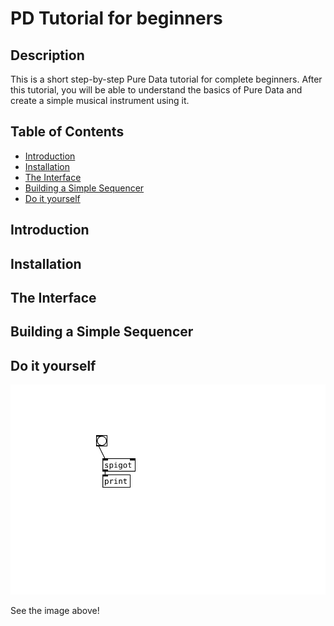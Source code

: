 # PD Tutorial for beginners

## Description
This is a short step-by-step Pure Data tutorial for complete beginners.
After this tutorial, you will be able to understand the basics of Pure Data and create a simple musical instrument using it.

## Table of Contents
- [Introduction](#introduction)
- [Installation](#installation)
- [The Interface](#the-interface)
- [Building a Simple Sequencer](#building-a-simple-sequencer)
- [Do it yourself](#do-it-yourself)

## Introduction


## Installation

## The Interface

## Building a Simple Sequencer

## Do it yourself


[![Example](Untitled.svg)](#pd-tutorial)



See the image above!
